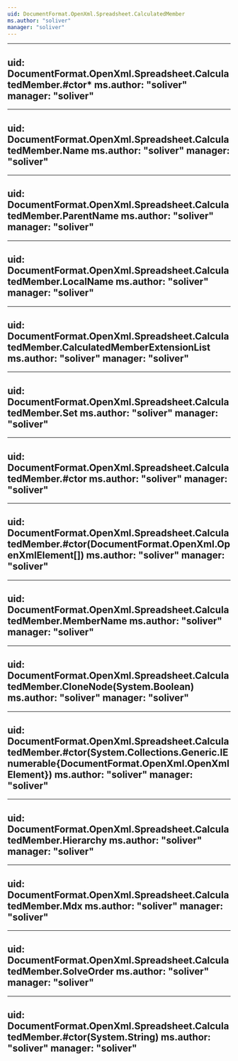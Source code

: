 ```yaml
---
uid: DocumentFormat.OpenXml.Spreadsheet.CalculatedMember
ms.author: "soliver"
manager: "soliver"
---
```


---
uid: DocumentFormat.OpenXml.Spreadsheet.CalculatedMember.#ctor*
ms.author: "soliver"
manager: "soliver"
---

---
uid: DocumentFormat.OpenXml.Spreadsheet.CalculatedMember.Name
ms.author: "soliver"
manager: "soliver"
---

---
uid: DocumentFormat.OpenXml.Spreadsheet.CalculatedMember.ParentName
ms.author: "soliver"
manager: "soliver"
---

---
uid: DocumentFormat.OpenXml.Spreadsheet.CalculatedMember.LocalName
ms.author: "soliver"
manager: "soliver"
---

---
uid: DocumentFormat.OpenXml.Spreadsheet.CalculatedMember.CalculatedMemberExtensionList
ms.author: "soliver"
manager: "soliver"
---

---
uid: DocumentFormat.OpenXml.Spreadsheet.CalculatedMember.Set
ms.author: "soliver"
manager: "soliver"
---

---
uid: DocumentFormat.OpenXml.Spreadsheet.CalculatedMember.#ctor
ms.author: "soliver"
manager: "soliver"
---

---
uid: DocumentFormat.OpenXml.Spreadsheet.CalculatedMember.#ctor(DocumentFormat.OpenXml.OpenXmlElement[])
ms.author: "soliver"
manager: "soliver"
---

---
uid: DocumentFormat.OpenXml.Spreadsheet.CalculatedMember.MemberName
ms.author: "soliver"
manager: "soliver"
---

---
uid: DocumentFormat.OpenXml.Spreadsheet.CalculatedMember.CloneNode(System.Boolean)
ms.author: "soliver"
manager: "soliver"
---

---
uid: DocumentFormat.OpenXml.Spreadsheet.CalculatedMember.#ctor(System.Collections.Generic.IEnumerable{DocumentFormat.OpenXml.OpenXmlElement})
ms.author: "soliver"
manager: "soliver"
---

---
uid: DocumentFormat.OpenXml.Spreadsheet.CalculatedMember.Hierarchy
ms.author: "soliver"
manager: "soliver"
---

---
uid: DocumentFormat.OpenXml.Spreadsheet.CalculatedMember.Mdx
ms.author: "soliver"
manager: "soliver"
---

---
uid: DocumentFormat.OpenXml.Spreadsheet.CalculatedMember.SolveOrder
ms.author: "soliver"
manager: "soliver"
---

---
uid: DocumentFormat.OpenXml.Spreadsheet.CalculatedMember.#ctor(System.String)
ms.author: "soliver"
manager: "soliver"
---
